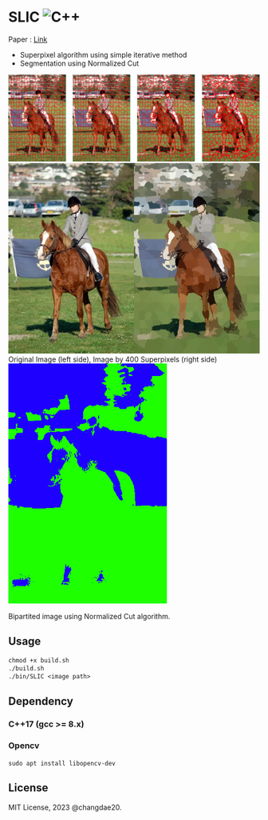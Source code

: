 # SLIC ![C++](https://img.shields.io/badge/-C++-505050?logo=c%2B%2B&style=flat)

Paper : [Link](https://core.ac.uk/download/pdf/147983593.pdf)

- Superpixel algorithm using simple iterative method
- Segmentation using Normalized Cut

<img src="docs/1.png">

<img src="docs/2.png">
Original Image (left side), Image by 400 Superpixels (right side) 

<img src="docs/3.png">

Bipartited image using Normalized Cut algorithm.


## Usage
```
chmod +x build.sh
./build.sh
./bin/SLIC <image path>
```

## Dependency

### C++17 (gcc >= 8.x)
### Opencv
```sudo apt install libopencv-dev```

## License
MIT License, 2023 @changdae20.